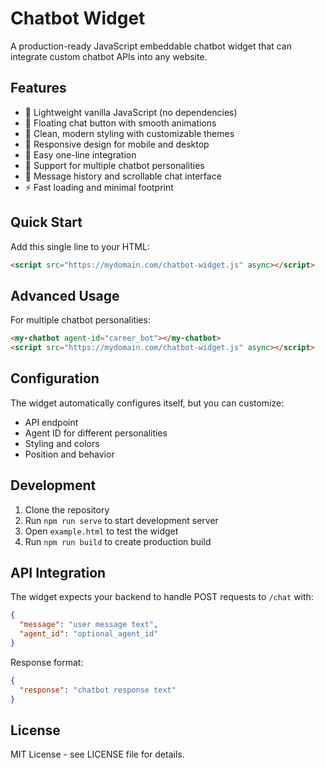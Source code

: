 # Chatbot Widget

A production-ready JavaScript embeddable chatbot widget that can integrate custom chatbot APIs into any website.

## Features

- 🚀 Lightweight vanilla JavaScript (no dependencies)
- 💬 Floating chat button with smooth animations
- 🎨 Clean, modern styling with customizable themes
- 📱 Responsive design for mobile and desktop
- 🔌 Easy one-line integration
- 🤖 Support for multiple chatbot personalities
- 📜 Message history and scrollable chat interface
- ⚡ Fast loading and minimal footprint

## Quick Start

Add this single line to your HTML:

```html
<script src="https://mydomain.com/chatbot-widget.js" async></script>
```

## Advanced Usage

For multiple chatbot personalities:

```html
<my-chatbot agent-id="career_bot"></my-chatbot>
<script src="https://mydomain.com/chatbot-widget.js" async></script>
```

## Configuration

The widget automatically configures itself, but you can customize:

- API endpoint
- Agent ID for different personalities
- Styling and colors
- Position and behavior

## Development

1. Clone the repository
2. Run `npm run serve` to start development server
3. Open `example.html` to test the widget
4. Run `npm run build` to create production build

## API Integration

The widget expects your backend to handle POST requests to `/chat` with:

```json
{
  "message": "user message text",
  "agent_id": "optional_agent_id"
}
```

Response format:

```json
{
  "response": "chatbot response text"
}
```

## License

MIT License - see LICENSE file for details.
